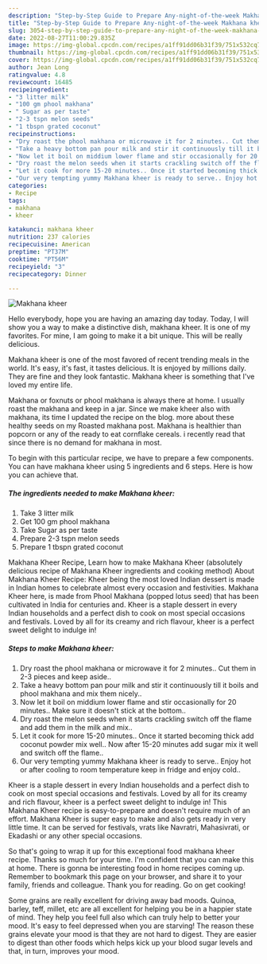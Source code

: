 ```yaml
---
description: "Step-by-Step Guide to Prepare Any-night-of-the-week Makhana kheer"
title: "Step-by-Step Guide to Prepare Any-night-of-the-week Makhana kheer"
slug: 3054-step-by-step-guide-to-prepare-any-night-of-the-week-makhana-kheer
date: 2022-08-27T11:00:29.835Z
image: https://img-global.cpcdn.com/recipes/a1ff91dd06b31f39/751x532cq70/makhana-kheer-recipe-main-photo.jpg
thumbnail: https://img-global.cpcdn.com/recipes/a1ff91dd06b31f39/751x532cq70/makhana-kheer-recipe-main-photo.jpg
cover: https://img-global.cpcdn.com/recipes/a1ff91dd06b31f39/751x532cq70/makhana-kheer-recipe-main-photo.jpg
author: Jean Long
ratingvalue: 4.8
reviewcount: 16485
recipeingredient:
- "3 litter milk"
- "100 gm phool makhana"
- " Sugar as per taste"
- "2-3 tspn melon seeds"
- "1 tbspn grated coconut"
recipeinstructions:
- "Dry roast the phool makhana or microwave it for 2 minutes.. Cut them in 2-3 pieces and keep aside.."
- "Take a heavy bottom pan pour milk and stir it continuously till it boils and phool makhana and mix them nicely.."
- "Now let it boil on middium lower flame and stir occasionally for 20 minutes.. Make sure it doesn&#39;t stick at the bottom.."
- "Dry roast the melon seeds when it starts crackling switch off the flame and add them in the milk and mix.."
- "Let it cook for more 15-20 minutes.. Once it started becoming thick add coconut powder mix well.. Now after 15-20 minutes add sugar mix it well and switch off the flame.."
- "Our very tempting yummy Makhana kheer is ready to serve.. Enjoy hot or after cooling to room temperature keep in fridge and enjoy cold.."
categories:
- Recipe
tags:
- makhana
- kheer

katakunci: makhana kheer 
nutrition: 237 calories
recipecuisine: American
preptime: "PT37M"
cooktime: "PT56M"
recipeyield: "3"
recipecategory: Dinner

---
```



![Makhana kheer](https://img-global.cpcdn.com/recipes/a1ff91dd06b31f39/751x532cq70/makhana-kheer-recipe-main-photo.jpg)

Hello everybody, hope you are having an amazing day today. Today, I will show you a way to make a distinctive dish, makhana kheer. It is one of my favorites. For mine, I am going to make it a bit unique. This will be really delicious.

Makhana kheer is one of the most favored of recent trending meals in the world. It's easy, it's fast, it tastes delicious. It is enjoyed by millions daily. They are fine and they look fantastic. Makhana kheer is something that I've loved my entire life.

Makhana or foxnuts or phool makhana is always there at home. I usually roast the makhana and keep in a jar. Since we make kheer also with makhana, its time I updated the recipe on the blog. more about these healthy seeds on my Roasted makhana post. Makhana is healthier than popcorn or any of the ready to eat cornflake cereals. i recently read that since there is no demand for makhana in most.


To begin with this particular recipe, we have to prepare a few components. You can have makhana kheer using 5 ingredients and 6 steps. Here is how you can achieve that.

<!--inarticleads1-->

##### The ingredients needed to make Makhana kheer:

1. Take 3 litter milk
1. Get 100 gm phool makhana
1. Take  Sugar as per taste
1. Prepare 2-3 tspn melon seeds
1. Prepare 1 tbspn grated coconut


Makhana Kheer Recipe, Learn how to make Makhana Kheer (absolutely delicious recipe of Makhana Kheer ingredients and cooking method) About Makhana Kheer Recipe: Kheer being the most loved Indian dessert is made in Indian homes to celebrate almost every occasion and festivities. Makhana Kheer here, is made from Phool Makhana (popped lotus seed) that has been cultivated in India for centuries and. Kheer is a staple dessert in every Indian households and a perfect dish to cook on most special occasions and festivals. Loved by all for its creamy and rich flavour, kheer is a perfect sweet delight to indulge in! 

<!--inarticleads2-->

##### Steps to make Makhana kheer:

1. Dry roast the phool makhana or microwave it for 2 minutes.. Cut them in 2-3 pieces and keep aside..
1. Take a heavy bottom pan pour milk and stir it continuously till it boils and phool makhana and mix them nicely..
1. Now let it boil on middium lower flame and stir occasionally for 20 minutes.. Make sure it doesn&#39;t stick at the bottom..
1. Dry roast the melon seeds when it starts crackling switch off the flame and add them in the milk and mix..
1. Let it cook for more 15-20 minutes.. Once it started becoming thick add coconut powder mix well.. Now after 15-20 minutes add sugar mix it well and switch off the flame..
1. Our very tempting yummy Makhana kheer is ready to serve.. Enjoy hot or after cooling to room temperature keep in fridge and enjoy cold..


Kheer is a staple dessert in every Indian households and a perfect dish to cook on most special occasions and festivals. Loved by all for its creamy and rich flavour, kheer is a perfect sweet delight to indulge in! This Makhana Kheer recipe is easy-to-prepare and doesn&#39;t require much of an effort. Makhana Kheer is super easy to make and also gets ready in very little time. It can be served for festivals, vrats like Navratri, Mahasivrati, or Ekadashi or any other special occasions. 

So that's going to wrap it up for this exceptional food makhana kheer recipe. Thanks so much for your time. I'm confident that you can make this at home. There is gonna be interesting food in home recipes coming up. Remember to bookmark this page on your browser, and share it to your family, friends and colleague. Thank you for reading. Go on get cooking!

Some grains are really excellent for driving away bad moods. Quinoa, barley, teff, millet, etc are all excellent for helping you be in a happier state of mind. They help you feel full also which can truly help to better your mood. It's easy to feel depressed when you are starving! The reason these grains elevate your mood is that they are not hard to digest. They are easier to digest than other foods which helps kick up your blood sugar levels and that, in turn, improves your mood.
